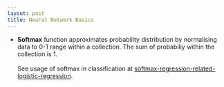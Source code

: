 ```yaml
---
layout: post
title: Neural Network Basics
---
```


* **Softmax** function approximates probability distribution by normalising data to 0-1 range within a collection. The sum of probabiliy within the collection is 1. <br/><br/>See usage of softmax in classification at <a href="http://www.kdnuggets.com/2016/07/softmax-regression-related-logistic-regression.html">softmax-regression-related-logistic-regression</a>.